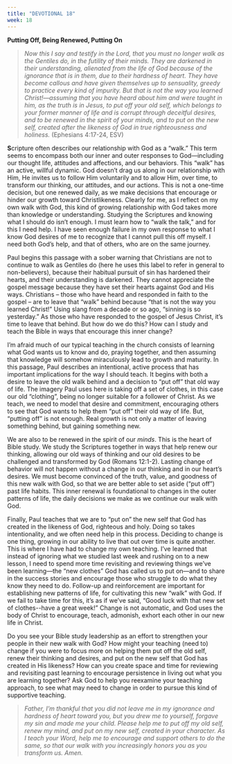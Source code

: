 ```yaml
---
title: "DEVOTIONAL 18"
week: 18
---
```


**Putting Off, Being Renewed, Putting On**

> *Now this I say and testify in the Lord, that you must no longer walk
> as the Gentiles do, in the futility of their minds. They are darkened
> in their understanding, alienated from the life of God because of the
> ignorance that is in them, due to their hardness of heart. They have
> become callous and have given themselves up to sensuality, greedy to
> practice every kind of impurity. But that is not the way you learned
> Christ!—assuming that you have heard about him and were taught in him,
> as the truth is in Jesus, to put off your old self, which belongs to
> your former manner of life and is corrupt through deceitful desires,
> and to be renewed in the spirit of your minds, and to put on the new
> self, created after the likeness of God in true righteousness and
> holiness.* (Ephesians 4:17-24, ESV)

**S**cripture often describes our relationship with God as a “walk.”
This term seems to encompass both our inner and outer responses to
God—including our thought life, attitudes and affections, and our
behaviors. This “walk” has an active, willful dynamic. God doesn’t drag
us along in our relationship with Him, He invites us to follow Him
voluntarily and to allow Him, over time, to transform our thinking, our
attitudes, and our actions. This is not a one-time decision, but one
renewed daily, as we make decisions that encourage or hinder our growth
toward Christlikeness. Clearly for me, as I reflect on my own walk with
God, this kind of growing relationship with God takes more than
knowledge or understanding. Studying the Scriptures and knowing what I
should do isn’t enough. I must learn how to “walk the talk,” and for
this I need help. I have seen enough failure in my own response to what
I know God desires of me to recognize that I cannot pull this off
myself. I need both God’s help, and that of others, who are on the same
journey.

Paul begins this passage with a sober warning that Christians are not to
continue to walk as Gentiles do (here he uses this label to refer in
general to non-believers), because their habitual pursuit of sin has
hardened their hearts, and their understanding is darkened. They cannot
appreciate the gospel message because they have set their hearts against
God and His ways. Christians – those who have heard and responded in
faith to the gospel – are to leave that “walk” behind because “that is
not the way you learned Christ!” Using slang from a decade or so ago,
“sinning is so yesterday.” As those who have responded to the gospel of
Jesus Christ, it’s time to leave that behind. But how do we do this? How
can I study and teach the Bible in ways that encourage this inner
change?

I’m afraid much of our typical teaching in the church consists of
learning what God wants us to know and do, praying together, and then
assuming that knowledge will somehow miraculously lead to growth and
maturity. In this passage, Paul describes an intentional, active process
that has important implications for the way I should teach. It begins
with both a desire to leave the old walk behind and a decision to “put
off” that old way of life. The imagery Paul uses here is taking off a
set of clothes, in this case our old “clothing”, being no longer
suitable for a follower of Christ. As we teach, we need to model that
desire and commitment, encouraging others to see that God wants to help
them “put off” their old way of life. But, “putting off” is not enough.
Real growth is not only a matter of leaving something behind, but
gaining something new.

We are also to be renewed in the spirit of our *minds*. This is the
heart of Bible study. We study the Scriptures together in ways that help
renew our thinking, allowing our old ways of thinking and our old
desires to be challenged and transformed by God (Romans 12:1-2). Lasting
change of behavior will not happen without a change in our thinking and
in our heart’s desires. We must become convinced of the truth, value,
and goodness of this new walk with God, so that we are better able to
set aside (“put off”) past life habits. This inner renewal is
foundational to changes in the outer patterns of life, the daily
decisions we make as we continue our walk with God.

Finally, Paul teaches that we are to “put on” the new self that God has
created in the likeness of God, righteous and holy. Doing so takes
intentionality, and we often need help in this process. Deciding to
change is one thing, growing in our ability to live that out over time
is quite another. This is where I have had to change my own teaching.
I’ve learned that instead of ignoring what we studied last week and
rushing on to a new lesson, I need to spend more time revisiting and
reviewing things we’ve been learning—the “new clothes” God has called us
to put on—and to share in the success stories and encourage those who
struggle to do what they know they need to do. Follow-up and
reinforcement are important for establishing new patterns of life, for
cultivating this new “walk” with God. If we fail to take time for this,
it’s as if we’ve said, “Good luck with that new set of clothes--have a
great week!” Change is not automatic, and God uses the body of Christ to
encourage, teach, admonish, exhort each other in our new life in Christ.

Do you see your Bible study leadership as an effort to strengthen your
people in their new walk with God? How might your teaching (need to)
change if you were to focus more on helping them put off the old self,
renew their thinking and desires, and put on the new self that God has
created in His likeness? How can you create space and time for reviewing
and revisiting past learning to encourage persistence in living out what
you are learning together? Ask God to help you reexamine your teaching
approach, to see what may need to change in order to pursue this kind of
supportive teaching.

> *Father, I’m thankful that you did not leave me in my ignorance and
> hardness of heart toward you, but you drew me to yourself, forgave my
> sin and made me your child. Please help me to put off my old self,
> renew my mind, and put on my new self, created in your character. As I
> teach your Word, help me to encourage and support others to do the
> same, so that our walk with you increasingly honors you as you
> transform us. Amen.*

